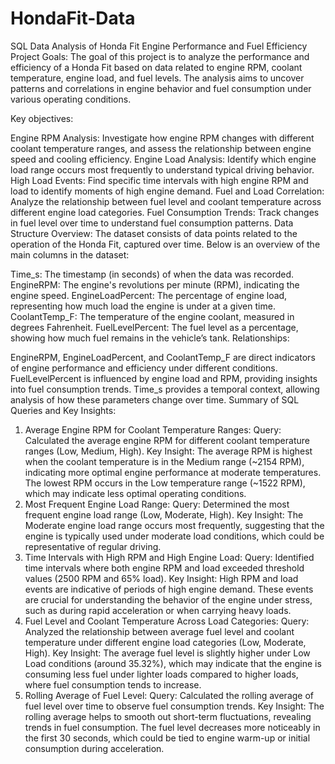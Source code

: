 # HondaFit-Data
SQL Data Analysis of Honda Fit Engine Performance and Fuel Efficiency
Project Goals:
The goal of this project is to analyze the performance and efficiency of a Honda Fit based on data related to engine RPM, coolant temperature, engine load, and fuel levels. The analysis aims to uncover patterns and correlations in engine behavior and fuel consumption under various operating conditions.

Key objectives:

Engine RPM Analysis: Investigate how engine RPM changes with different coolant temperature ranges, and assess the relationship between engine speed and cooling efficiency.
Engine Load Analysis: Identify which engine load range occurs most frequently to understand typical driving behavior.
High Load Events: Find specific time intervals with high engine RPM and load to identify moments of high engine demand.
Fuel and Load Correlation: Analyze the relationship between fuel level and coolant temperature across different engine load categories.
Fuel Consumption Trends: Track changes in fuel level over time to understand fuel consumption patterns.
Data Structure Overview:
The dataset consists of data points related to the operation of the Honda Fit, captured over time. Below is an overview of the main columns in the dataset:

Time_s: The timestamp (in seconds) of when the data was recorded.
EngineRPM: The engine's revolutions per minute (RPM), indicating the engine speed.
EngineLoadPercent: The percentage of engine load, representing how much load the engine is under at a given time.
CoolantTemp_F: The temperature of the engine coolant, measured in degrees Fahrenheit.
FuelLevelPercent: The fuel level as a percentage, showing how much fuel remains in the vehicle’s tank.
Relationships:

EngineRPM, EngineLoadPercent, and CoolantTemp_F are direct indicators of engine performance and efficiency under different conditions.
FuelLevelPercent is influenced by engine load and RPM, providing insights into fuel consumption trends.
Time_s provides a temporal context, allowing analysis of how these parameters change over time.
Summary of SQL Queries and Key Insights:
1. Average Engine RPM for Coolant Temperature Ranges:
Query: Calculated the average engine RPM for different coolant temperature ranges (Low, Medium, High).
Key Insight: The average RPM is highest when the coolant temperature is in the Medium range (~2154 RPM), indicating more optimal engine performance at moderate temperatures. The lowest RPM occurs in the Low temperature range (~1522 RPM), which may indicate less optimal operating conditions.
2. Most Frequent Engine Load Range:
Query: Determined the most frequent engine load range (Low, Moderate, High).
Key Insight: The Moderate engine load range occurs most frequently, suggesting that the engine is typically used under moderate load conditions, which could be representative of regular driving.
3. Time Intervals with High RPM and High Engine Load:
Query: Identified time intervals where both engine RPM and load exceeded threshold values (2500 RPM and 65% load).
Key Insight: High RPM and load events are indicative of periods of high engine demand. These events are crucial for understanding the behavior of the engine under stress, such as during rapid acceleration or when carrying heavy loads.
4. Fuel Level and Coolant Temperature Across Load Categories:
Query: Analyzed the relationship between average fuel level and coolant temperature under different engine load categories (Low, Moderate, High).
Key Insight: The average fuel level is slightly higher under Low Load conditions (around 35.32%), which may indicate that the engine is consuming less fuel under lighter loads compared to higher loads, where fuel consumption tends to increase.
5. Rolling Average of Fuel Level:
Query: Calculated the rolling average of fuel level over time to observe fuel consumption trends.
Key Insight: The rolling average helps to smooth out short-term fluctuations, revealing trends in fuel consumption. The fuel level decreases more noticeably in the first 30 seconds, which could be tied to engine warm-up or initial consumption during acceleration.
